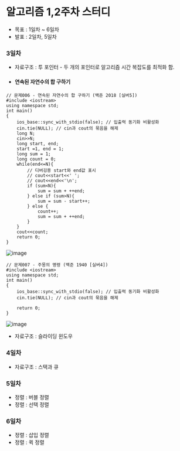 # 알고리즘 1,2주차 스터디
- 목표 : 1일차 ~ 6일차
- 발표 : 2일차, 5일차
### 3일차
- 자료구조 : 투 포인터 - 두 개의 포인터로 알고리즘 시간 복잡도를 최적화 함. 
- #### 연속된 자연수의 합 구하기
```
// 문제006 - 연속된 자연수의 합 구하기 (백준 2018 [실버5])
#include <iostream>
using namespace std;
int main()
{
    ios_base::sync_with_stdio(false); // 입출력 동기화 비활성화
    cin.tie(NULL); // cin과 cout의 묶음을 해제
    long N;
    cin>>N;
    long start, end;
    start =1, end = 1;
    long sum = 1;
    long count = 0;
    while(end<=N){
	    // 디버깅용 start와 end값 표시
        // cout<<start<<' ';
        // cout<<end<<'\n';
        if (sum<N){
            sum = sum + ++end;
        } else if (sum>N){
            sum = sum - start++;
        } else {
            count++;
            sum = sum + ++end;
        }
    }
    cout<<count;
    return 0;
}
```
![image](https://github.com/ChaeDoll/TIL/assets/108540812/e5774a18-244f-4f44-9942-cfd93e0b2213)
```
// 문제007 - 주몽의 명령 (백준 1940 [실버4])
#include <iostream>
using namespace std;
int main()
{
    ios_base::sync_with_stdio(false); // 입출력 동기화 비활성화
    cin.tie(NULL); // cin과 cout의 묶음을 해제

    return 0;
}
```
![image](https://github.com/ChaeDoll/TIL/assets/108540812/b9be5b60-d003-4939-9d09-f35b16debd91)

- 자료구조 : 슬라이딩 윈도우
### 4일차
- 자료구조 : 스택과 큐
### 5일차
- 정렬 : 버블 정렬
- 정렬 : 선택 정렬
### 6일차
- 정렬 : 삽입 정렬
- 정렬 : 퀵 정렬
